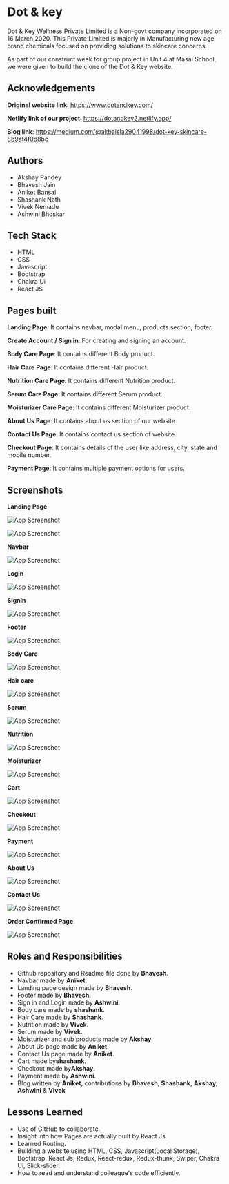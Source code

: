 
# Dot & key

Dot & Key Wellness Private Limited is a Non-govt company incorporated on 16 March 2020. This Private Limited is majorly in Manufacturing new age brand chemicals focused on providing solutions to skincare concerns.

As part of our construct week for group project in Unit 4 at Masai School, we were given to build the clone of the Dot & Key website.

## Acknowledgements

**Original website link**: https://www.dotandkey.com/

**Netlify link of our project**: https://dotandkey2.netlify.app/

**Blog link**: https://medium.com/@akbaisla29041998/dot-key-skincare-8b9af4f0d8bc

## Authors

- Akshay Pandey
- Bhavesh Jain
- Aniket Bansal
- Shashank Nath
- Vivek Nemade
- Ashwini Bhoskar
 


## Tech Stack

- HTML
- CSS
- Javascript
- Bootstrap
- Chakra Ui
- React JS



## Pages built


**Landing Page**: It contains navbar, modal menu, products section, footer.

**Create Account / Sign in**: For creating and signing an account.

**Body Care Page**: It contains different Body product.

**Hair Care Page**: It contains different Hair product.

**Nutrition Care Page**: It contains different Nutrition  product.

**Serum Care Page**: It contains different Serum product.

**Moisturizer Care Page**: It contains different Moisturizer product.

**About Us Page**: It contains about us section of our website.

**Contact Us Page**: It contains contact us section of website.

**Checkout Page**: It contains details of the user like address, city, state and mobile number.

**Payment Page**: It contains multiple payment options for users.
 


## Screenshots

**Landing Page**


![App Screenshot](https://raw.githubusercontent.com/Bhavesh2302/dot-key-personal/master/Landing%20page.jpg)

![App Screenshot](https://raw.githubusercontent.com/Bhavesh2302/dot-key-personal/master/Navbar2.png)

**Navbar**


![App Screenshot](https://raw.githubusercontent.com/Bhavesh2302/dot-key-personal/master/navbar.png)

**Login**


![App Screenshot](https://raw.githubusercontent.com/Bhavesh2302/dot-key-personal/master/Login.jpg)

**Signin**


![App Screenshot](https://raw.githubusercontent.com/Bhavesh2302/dot-key-personal/master/Signup.jpg)

**Footer**


![App Screenshot](https://raw.githubusercontent.com/Bhavesh2302/dot-key-personal/master/footer.png)

**Body Care**


![App Screenshot](https://raw.githubusercontent.com/Bhavesh2302/dot-key-personal/master/BodyCare.jpg)

**Hair care**


![App Screenshot](https://raw.githubusercontent.com/Bhavesh2302/dot-key-personal/master/haircare.jpg)

**Serum**


![App Screenshot](https://raw.githubusercontent.com/Bhavesh2302/dot-key-personal/master/serum.png)

**Nutrition**


![App Screenshot](https://raw.githubusercontent.com/Bhavesh2302/dot-key-personal/master/nutrition.png)

**Moisturizer**


![App Screenshot](https://raw.githubusercontent.com/Bhavesh2302/dot-key-personal/master/moisturiser.png)

**Cart**


![App Screenshot](https://raw.githubusercontent.com/Bhavesh2302/dot-key-personal/master/cart.jpg)

**Checkout**


![App Screenshot](https://raw.githubusercontent.com/Bhavesh2302/dot-key-personal/master/checkout.png)

**Payment**


![App Screenshot](https://raw.githubusercontent.com/Bhavesh2302/dot-key-personal/master/Payment.jpg)

**About Us**


![App Screenshot](https://raw.githubusercontent.com/Bhavesh2302/dot-key-personal/master/about-us.png)

**Contact Us**


![App Screenshot](https://raw.githubusercontent.com/Bhavesh2302/dot-key-personal/master/contact-us.png)

**Order Confirmed Page**


![App Screenshot](https://raw.githubusercontent.com/Bhavesh2302/dot-key-personal/master/OrderConfirmed.jpg)

## Roles and Responsibilities

- Github repository and Readme file done by **Bhavesh**.
- Navbar made by **Aniket**.
- Landing page design made by **Bhavesh**.
- Footer made by **Bhavesh**.
- Sign in and Login made by **Ashwini**.
- Body care made by **shashank**.
- Hair Care made by **Shashank**.
- Nutrition made by **Vivek**.
- Serum made by **Vivek**.
- Moisturizer and sub products made by **Akshay**.
- About Us page made by **Aniket**.
- Contact Us page made by **Aniket**.
- Cart made by**shashank**.
- Checkout made by**Akshay**.
- Payment made by **Ashwini**.
- Blog written by **Aniket**, contributions by **Bhavesh**, **Shashank**, **Akshay**, **Ashwini** & **Vivek**

## Lessons Learned

- Use of GitHub to collaborate.
- Insight into how Pages are actually built by React Js.
- Learned Routing.
- Building a website using HTML, CSS, Javascript(Local Storage), Bootstrap, React Js, Redux, React-redux, Redux-thunk, Swiper, Chakra Ui, Slick-slider.
- How to read and understand colleague's code efficiently.
